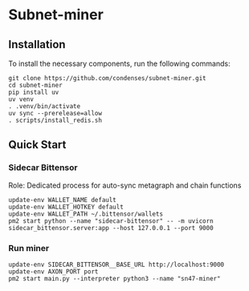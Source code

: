 # Subnet-miner

## Installation
To install the necessary components, run the following commands:
```
git clone https://github.com/condenses/subnet-miner.git
cd subnet-miner
pip install uv
uv venv
. .venv/bin/activate
uv sync --prerelease=allow
. scripts/install_redis.sh
```

## Quick Start
### Sidecar Bittensor
Role: Dedicated process for auto-sync metagraph and chain functions
```
update-env WALLET_NAME default
update-env WALLET_HOTKEY default
update-env WALLET_PATH ~/.bittensor/wallets
pm2 start python --name "sidecar-bittensor" -- -m uvicorn sidecar_bittensor.server:app --host 127.0.0.1 --port 9000
```
### Run miner
```
update-env SIDECAR_BITTENSOR__BASE_URL http://localhost:9000
update-env AXON_PORT port
pm2 start main.py --interpreter python3 --name "sn47-miner"
```
